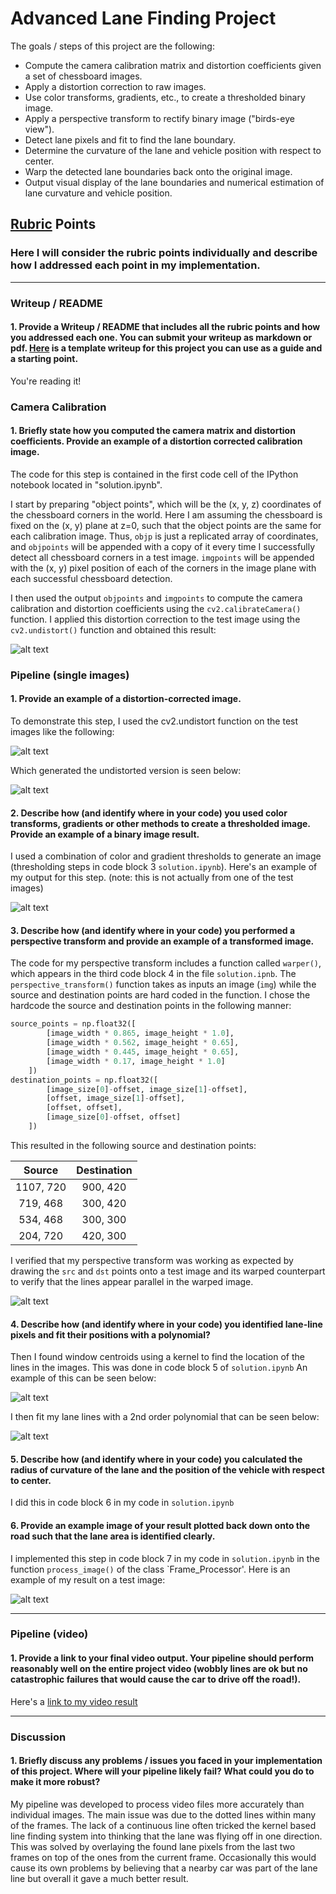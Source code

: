 # **Advanced Lane Finding Project**

The goals / steps of this project are the following:

* Compute the camera calibration matrix and distortion coefficients given a set of chessboard images.
* Apply a distortion correction to raw images.
* Use color transforms, gradients, etc., to create a thresholded binary image.
* Apply a perspective transform to rectify binary image ("birds-eye view").
* Detect lane pixels and fit to find the lane boundary.
* Determine the curvature of the lane and vehicle position with respect to center.
* Warp the detected lane boundaries back onto the original image.
* Output visual display of the lane boundaries and numerical estimation of lane curvature and vehicle position.

[//]: # (Image References)

[image1]: ./writeup_images/checker_image_both.png "Checker Images"
[image21]: ./writeup_images/base_image.png "Base Road Image"
[image2]: ./writeup_images/base_image_undistorted.png "Road Transformed"
[image3]: ./writeup_images/undistorted_and_thresholded_iamge.png "Binary Example"
[image4]: ./writeup_images/straight_warped_image.png "Warp Example"
[image5]: ./writeup_images/bounding_boxes_image.png "Fit Visual"
[image51]: ./writeup_images/fitted_lines_image.png "Final Fit Lines"
[image6]: ./writeup_images/final_image.png "Output"
[video1]: ./project_video_processed.mp4 "Video"

## [Rubric](https://review.udacity.com/#!/rubrics/571/view) Points

### Here I will consider the rubric points individually and describe how I addressed each point in my implementation.  

---

### Writeup / README

#### 1. Provide a Writeup / README that includes all the rubric points and how you addressed each one.  You can submit your writeup as markdown or pdf.  [Here](https://github.com/udacity/CarND-Advanced-Lane-Lines/blob/master/writeup_template.md) is a template writeup for this project you can use as a guide and a starting point.  

You're reading it!

### Camera Calibration

#### 1. Briefly state how you computed the camera matrix and distortion coefficients. Provide an example of a distortion corrected calibration image.

The code for this step is contained in the first code cell of the IPython notebook located in "solution.ipynb".  

I start by preparing "object points", which will be the (x, y, z) coordinates of the chessboard corners in the world. Here I am assuming the chessboard is fixed on the (x, y) plane at z=0, such that the object points are the same for each calibration image.  Thus, `objp` is just a replicated array of coordinates, and `objpoints` will be appended with a copy of it every time I successfully detect all chessboard corners in a test image.  `imgpoints` will be appended with the (x, y) pixel position of each of the corners in the image plane with each successful chessboard detection.  

I then used the output `objpoints` and `imgpoints` to compute the camera calibration and distortion coefficients using the `cv2.calibrateCamera()` function.  I applied this distortion correction to the test image using the `cv2.undistort()` function and obtained this result: 

![alt text][image1]

### Pipeline (single images)

#### 1. Provide an example of a distortion-corrected image.

To demonstrate this step, I used the cv2.undistort function on the test images like the following:

![alt text][image21]

Which generated the undistorted version is seen below:

![alt text][image2]

#### 2. Describe how (and identify where in your code) you used color transforms, gradients or other methods to create a thresholded image.  Provide an example of a binary image result.

I used a combination of color and gradient thresholds to generate an image (thresholding steps in code block 3 `solution.ipynb`).  Here's an example of my output for this step.  (note: this is not actually from one of the test images)

![alt text][image3]

#### 3. Describe how (and identify where in your code) you performed a perspective transform and provide an example of a transformed image.

The code for my perspective transform includes a function called `warper()`, which appears in the third code block 4 in the file `solution.ipnb`.  The `perspective_transform()` function takes as inputs an image (`img`) while the source and destination points are hard coded in the function. I chose the hardcode the source and destination points in the following manner:

```python
source_points = np.float32([
        [image_width * 0.865, image_height * 1.0],
        [image_width * 0.562, image_height * 0.65],
        [image_width * 0.445, image_height * 0.65],
        [image_width * 0.17, image_height * 1.0]
    ])
destination_points = np.float32([
        [image_size[0]-offset, image_size[1]-offset], 
        [offset, image_size[1]-offset],
        [offset, offset],
        [image_size[0]-offset, offset]
    ])
```

This resulted in the following source and destination points:

| Source        | Destination   | 
|:-------------:|:-------------:| 
| 1107, 720      | 900, 420        | 
| 719, 468      | 300, 420      |
| 534, 468     | 300, 300      |
| 204, 720      | 420, 300        |

I verified that my perspective transform was working as expected by drawing the `src` and `dst` points onto a test image and its warped counterpart to verify that the lines appear parallel in the warped image.

![alt text][image4]

#### 4. Describe how (and identify where in your code) you identified lane-line pixels and fit their positions with a polynomial?

Then I found window centroids using a kernel to find the location of the lines in the images. This was done in code block 5 of `solution.ipynb` An example of this can be seen below:

![alt text][image5]

I then fit my lane lines with a 2nd order polynomial that can be seen below:

![alt text][image51]

#### 5. Describe how (and identify where in your code) you calculated the radius of curvature of the lane and the position of the vehicle with respect to center.

I did this in code block 6 in my code in `solution.ipynb`

#### 6. Provide an example image of your result plotted back down onto the road such that the lane area is identified clearly.

I implemented this step in code block 7 in my code in `solution.ipynb` in the function `process_image()` of the class `Frame_Processor'.  Here is an example of my result on a test image:

![alt text][image6]

---

### Pipeline (video)

#### 1. Provide a link to your final video output.  Your pipeline should perform reasonably well on the entire project video (wobbly lines are ok but no catastrophic failures that would cause the car to drive off the road!).
Here's a [link to my video result](./project_video_processed.mp4)

---

### Discussion

#### 1. Briefly discuss any problems / issues you faced in your implementation of this project.  Where will your pipeline likely fail?  What could you do to make it more robust?

My pipeline was developed to process video files more accurately than individual images. The main issue was due to the dotted lines within many of the frames. The lack of a continuous line often tricked the  kernel based line finding system into thinking that the lane was flying off in one direction. This was solved by overlaying the found lane pixels from the last two frames on top of the ones from the current frame. Occasionally this would cause its own problems by believing that a nearby car was part of the lane line but overall it gave a much better result.
